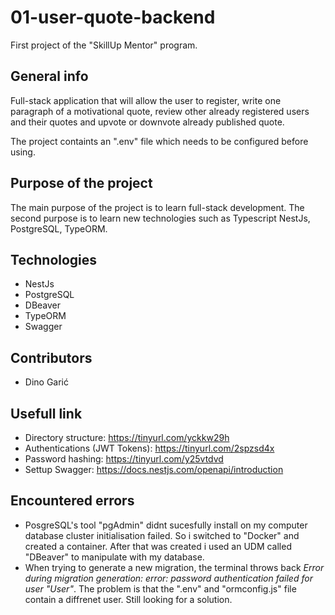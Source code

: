 # 01-user-quote-backend
First project of the "SkillUp Mentor" program.

## General info
Full-stack application that will allow the user to register, write one paragraph of a motivational quote, review other already registered users and their quotes and upvote or downvote already published quote.

The project containts an ".env" file which needs to be configured before using. 

## Purpose of the project
The main purpose of the project is to learn full-stack development. The second purpose is to learn new technologies such as Typescript NestJs, PostgreSQL, TypeORM.

## Technologies
- NestJs
- PostgreSQL
- DBeaver
- TypeORM
- Swagger

## Contributors
- Dino Garić

## Usefull link
- Directory structure: https://tinyurl.com/yckkw29h
- Authentications (JWT Tokens): https://tinyurl.com/2spzsd4x
- Password hashing: https://tinyurl.com/y25vtdvd
- Settup Swagger: https://docs.nestjs.com/openapi/introduction

## Encountered errors
- PosgreSQL's tool "pgAdmin" didnt sucesfully install on my computer database cluster initialisation failed. So i switched to "Docker" and created a container. After that was created i used an UDM called "DBeaver" to manipulate with my database.
- When trying to generate a new migration, the terminal throws back *Error during migration generation: error: password authentication failed for user "User"*. The problem is that the ".env" and "ormconfig.js" file contain a diffrenet user. Still looking for a solution.
